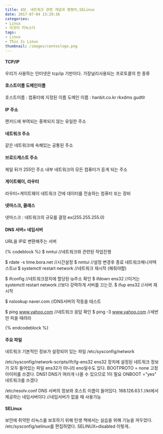 ```yaml
---
title: 4장. 네트워크 관련 개념과 명령어,SELinux
date: 2017-07-04 13:29:36
categories:
- Linux
- 이것이 리눅스다
tags:
- Linux
- This Is Linux
thumbnail: /images/centoslogo.png
---
```

#### TCP/IP

우리가 사용하는 인터넷은 tcp/ip 기반이다. 가장널리사용되는 프로토콜의 한 종류

#### 호스트이름 도메인이름
호스트이름 : 컴퓨터에 지정된 이름
도메인 이름 : hanbit.co.kr rkxdms gudtlr

#### IP 주소
랜카드에 부여되는 중복되지 않는 유일한 주소

#### 네트워크 주소
같은 네트워크에 속해있는 공통된 주소

#### 브로드캐스트 주소
제일 뒤가 255인 주소
내부 네트워크의 모든 컴퓨터가 듣게 되는 주소

#### 게이트웨이, 라우터
라우터=게이트웨이
네트워크 간에 데이터를 전송하는 컴퓨터 또는 장비
#### 넷마스크, 클래스
넷마스크 : 네트워크의 규모를 결정
ex(255.255.255.0)

#### DNS 서버= 네임서버
URL을 IP로 변환해주는 서버


{% codeblock %}
$ nmtui //네트워크와 관련된 작업진행

$ rdate -s time.bora.net  //시간설정
$ nmtui     //설정 변경후 종료 네트워크매니저텍스트ui
$ systemctl restart network //네트워크 재시작 (해줘야함)

$ ifconfig  //네트워크장치에 할당된 ip주소 확인
$ ifdown ens32  //이거는 systemctl restart network
                //보다 강력하게 서버를 끄는것.
$ ifup ens32    //서버 재시작              

$ nslookup  naver.com //DNS서버의 작동을 테스트

$ ping www.yahoo.com //네트워크 응답 확인
$ ping -3 www.yahoo.com   //세번만 피을 때려라

{% endcodeblock %}

#### 주요 파일
네트워크 기본적인 정보가 설정되어 있는 파일
/etc/sysconfig/network  

/etc/sysconfig/network-scripts/ifcfg-ens32
ens32 장치에 설정된 네트워크 정보가 모두 들어있는 파일
ens32가 아니라 eno일수도 있다.
BOOTPROTO = none 고정아이피를 쓰겠다.
DNS1  DNS가 여러개 나올 수 있으므로 1이 필요
ONBOOT ="yes" 네트워크를 쓰겠다

/etc/resolv.conf
DNS 서버의 정보와 호스트 이름이 들어있다.
168.126.63.1 //kt에서 제공하는 네임서버이다
            //네임서버가 없을 때 사용가능

#### SELinux
보안에 취약한 리눅스를 보호하기 위해 탄생
책에서는 실습을 위해 기능을 꺼두었다.
/etc/sysconfig/selinux를 편집하였다.
SELINUX=disabled 이렇게..
